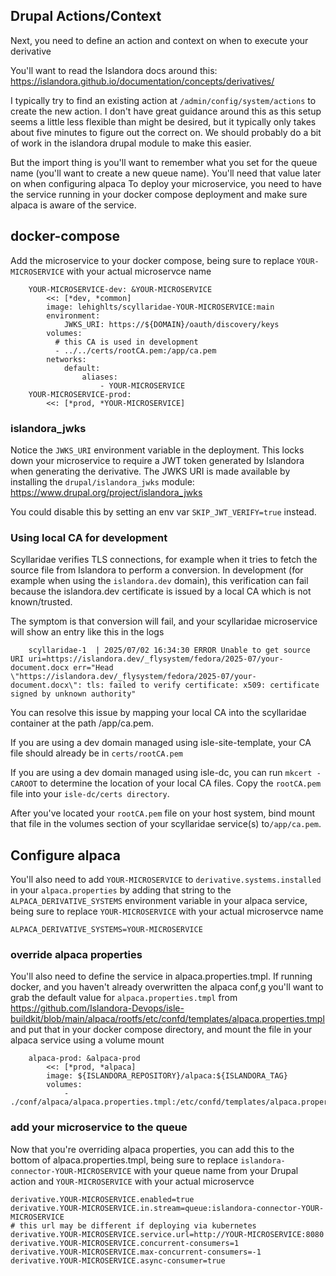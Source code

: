 ## Drupal Actions/Context

Next, you need to define an action and context on when to execute your derivative

You'll want to read the Islandora docs around this: https://islandora.github.io/documentation/concepts/derivatives/

I typically try to find an existing action at `/admin/config/system/actions` to create the new action. I don't have great guidance around this as this setup seems a little less flexible than might be desired, but it typically only takes about five minutes to figure out the correct on. We should probably do a bit of work in the islandora drupal module to make this easier.

But the import thing is you'll want to remember what you set for the queue name (you'll want to create a new queue name). You'll need that value later on when configuring alpaca
To deploy your microservice, you need to have the service running in your docker compose deployment and make sure alpaca is aware of the service.

## docker-compose

Add the microservice to your docker compose, being sure to replace `YOUR-MICROSERVICE` with your actual microservce name

```
    YOUR-MICROSERVICE-dev: &YOUR-MICROSERVICE
        <<: [*dev, *common]
        image: lehighlts/scyllaridae-YOUR-MICROSERVICE:main
        environment:
            JWKS_URI: https://${DOMAIN}/oauth/discovery/keys
        volumes:
          # this CA is used in development
          - ../../certs/rootCA.pem:/app/ca.pem
        networks:
            default:
                aliases:
                    - YOUR-MICROSERVICE
    YOUR-MICROSERVICE-prod:
        <<: [*prod, *YOUR-MICROSERVICE]
```

### islandora_jwks
Notice the `JWKS_URI` environment variable in the deployment. This locks down your microservice to require a JWT token generated by Islandora when generating the derivative. The JWKS URI is made available by installing the `drupal/islandora_jwks` module: https://www.drupal.org/project/islandora_jwks

You could disable this by setting an env var `SKIP_JWT_VERIFY=true` instead.

### Using local CA for development

Scyllaridae verifies TLS connections, for example when it tries to fetch the source file from Islandora to perform a conversion.  In development (for example when using the `islandora.dev` domain), this verification can fail because the islandora.dev certificate is issued by a local CA which is not known/trusted.

The symptom is that conversion will fail, and your scyllaridae microservice will show an entry like this in the logs

```
    scyllaridae-1  | 2025/07/02 16:34:30 ERROR Unable to get source URI uri=https://islandora.dev/_flysystem/fedora/2025-07/your-document.docx err="Head \"https://islandora.dev/_flysystem/fedora/2025-07/your-document.docx\": tls: failed to verify certificate: x509: certificate signed by unknown authority"
```

You can resolve this issue by mapping your local CA into the scyllaridae container at the path /app/ca.pem. 

If you are using a dev domain managed using isle-site-template, your CA file should already be in `certs/rootCA.pem`

If you are using a dev domain managed using isle-dc, you can run `mkcert -CAROOT` to determine the location of your local CA files.  Copy the `rootCA.pem` file into your `isle-dc/certs directory`. 

After you've located your `rootCA.pem` file on your host system, bind mount that file in the volumes section of your scyllaridae service(s) to`/app/ca.pem`.

## Configure alpaca

You'll also need to add `YOUR-MICROSERVICE` to `derivative.systems.installed` in your `alpaca.properties` by adding that string to the `ALPACA_DERIVATIVE_SYSTEMS` environment variable in your alpaca service, being sure to replace `YOUR-MICROSERVICE` with your actual microservce name

```
ALPACA_DERIVATIVE_SYSTEMS=YOUR-MICROSERVICE
```

### override alpaca properties

You'll also need to define the service in alpaca.properties.tmpl. If running docker, and you haven't already overwritten the alpaca conf,g you'll want to grab the default value for `alpaca.properties.tmpl` from https://github.com/Islandora-Devops/isle-buildkit/blob/main/alpaca/rootfs/etc/confd/templates/alpaca.properties.tmpl and put that in your docker compose directory, and mount the file in your alpaca service using a volume mount

```
    alpaca-prod: &alpaca-prod
        <<: [*prod, *alpaca]
        image: ${ISLANDORA_REPOSITORY}/alpaca:${ISLANDORA_TAG}
        volumes:
            - ./conf/alpaca/alpaca.properties.tmpl:/etc/confd/templates/alpaca.properties.tmpl:r
```

### add your microservice to the queue

Now that you're overriding alpaca properties, you can add this to the bottom of alpaca.properties.tmpl, being sure to replace `islandora-connector-YOUR-MICROSERVICE` with your queue name from your Drupal action and `YOUR-MICROSERVICE` with your actual microservce

```
derivative.YOUR-MICROSERVICE.enabled=true
derivative.YOUR-MICROSERVICE.in.stream=queue:islandora-connector-YOUR-MICROSERVICE
# this url may be different if deploying via kubernetes
derivative.YOUR-MICROSERVICE.service.url=http://YOUR-MICROSERVICE:8080
derivative.YOUR-MICROSERVICE.concurrent-consumers=1
derivative.YOUR-MICROSERVICE.max-concurrent-consumers=-1
derivative.YOUR-MICROSERVICE.async-consumer=true
```
